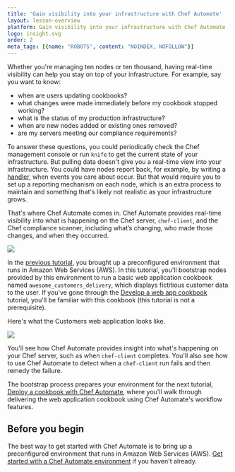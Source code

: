 ```yaml
---
title: 'Gain visibility into your infrastructure with Chef Automate'
layout: lesson-overview
platform: Gain visibility into your infrastructure with Chef Automate
logo: insight.svg
order: 2
meta_tags: [{name: "ROBOTS", content: "NOINDEX, NOFOLLOW"}]
---
```

Whether you're managing ten nodes or ten thousand, having real-time visibility can help you stay on top of your infrastructure. For example, say you want to know:

* when are users updating cookbooks?
* what changes were made immediately before my cookbook stopped working?
* what is the status of my production infrastructure?
* when are new nodes added or existing ones removed?
* are my servers meeting our compliance requirements?

To answer these questions, you could periodically check the Chef management console or run `knife` to get the current state of your infrastructure. But pulling data doesn't give you a real-time view into your infrastructure. You could have nodes report back, for example, by writing a [handler](https://docs.chef.io/handlers.html), when events you care about occur. But that would require you to set up a reporting mechanism on each node, which is an extra process to maintain and something that's likely not realistic as your infrastructure grows.

That's where Chef Automate comes in. Chef Automate provides real-time visibility into what is happening on the Chef server, `chef-client`, and the Chef compliance scanner, including what’s changing, who made those changes, and when they occurred.

![](automate/automate-architecture-visibility.svg)

In the [previous tutorial](/automate/install/), you brought up a preconfigured environment that runs in Amazon Web Services (AWS). In this tutorial, you'll bootstrap nodes provided by this environment to run a basic web application cookbook named `awesome_customers_delivery`, which displays fictitious customer data to the user. If you've gone through the [Develop a web app cookbook](/manage-a-web-app/ubuntu/) tutorial, you'll be familiar with this cookbook (this tutorial is not a prerequisite).

Here's what the Customers web application looks like.

<img style="max-width:100%;" src="/assets/images/automate/acceptance-customers-verify.png"/>

You'll see how Chef Automate provides insight into what's happening on your Chef server, such as when `chef-client` completes. You'll also see how to use Chef Automate to detect when a `chef-client` run fails and then remedy the failure.

The bootstrap process prepares your environment for the next tutorial, [Deploy a cookbook with Chef Automate](/automate/deploy-cookbook/), where you'll walk through delivering the web application cookbook using Chef Automate's workflow features.

## Before you begin

The best way to get started with Chef Automate is to bring up a preconfigured environment that runs in Amazon Web Services (AWS). [Get started with a Chef Automate environment](/automate/install/) if you haven't already.
